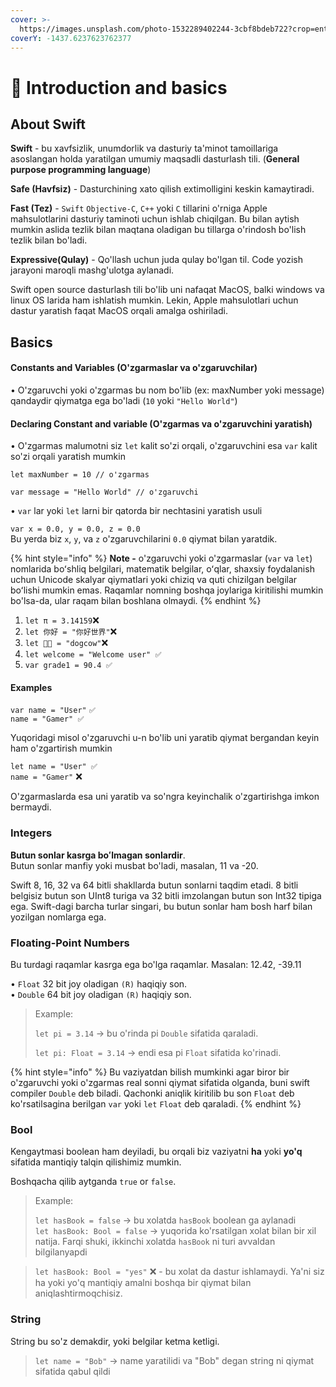 ```yaml
---
cover: >-
  https://images.unsplash.com/photo-1532289402244-3cbf8bdeb722?crop=entropy&cs=tinysrgb&fm=jpg&ixid=MnwxOTcwMjR8MHwxfHNlYXJjaHw0fHxzd2lmdHxlbnwwfHx8fDE2NzI4MDgzNDQ&ixlib=rb-4.0.3&q=80
coverY: -1437.6237623762377
---
```


# 🍏 Introduction and basics

## About Swift

**Swift** - bu xavfsizlik, unumdorlik va dasturiy ta'minot tamoillariga asoslangan holda yaratilgan umumiy maqsadli dasturlash tili. (**General purpose programming language**)

**Safe (Havfsiz)**  - Dasturchining xato qilish extimolligini keskin kamaytiradi.

**Fast (Tez)** - `Swift` `Objective-C`, `C++` yoki `C` tillarini o'rniga Apple mahsulotlarini dasturiy taminoti uchun ishlab chiqilgan. Bu bilan aytish mumkin aslida tezlik bilan maqtana oladigan bu tillarga o'rindosh bo'lish tezlik bilan bo'ladi.

**Expressive(Qulay)** - Qo'llash uchun juda qulay bo'lgan til. Code yozish jarayoni maroqli mashg'ulotga aylanadi.

Swift open source dasturlash tili bo'lib uni nafaqat MacOS, balki windows va linux OS larida ham ishlatish mumkin. Lekin, Apple mahsulotlari uchun dastur yaratish faqat MacOS orqali amalga oshiriladi.

## Basics

#### Constants and Variables (O'zgarmaslar va o'zgaruvchilar)

• O'zgaruvchi yoki o'zgarmas bu nom bo'lib (ex: maxNumber yoki message) qandaydir qiymatga ega bo'ladi (`10` yoki `"Hello World"`)

#### Declaring Constant and variable (O'zgarmas va o'zgaruvchini yaratish)

• O'zgarmas malumotni siz `let` kalit so'zi orqali, o'zgaruvchini esa `var` kalit so'zi orqali yaratish mumkin

`let maxNumber = 10 // o'zgarmas`

`var message = "Hello World" // o'zgaruvchi`

&#x20;• `var` lar yoki `let` larni bir qatorda bir nechtasini yaratish usuli

`var x = 0.0, y = 0.0, z = 0.0`  \
Bu yerda biz `x`, `y`, va `z` o'zgaruvchilarini `0.0` qiymat bilan yaratdik.

{% hint style="info" %}
**Note -** o'zgaruvchi yoki o'zgarmaslar (`var` va `let`) nomlarida boʻshliq belgilari, matematik belgilar, oʻqlar, shaxsiy foydalanish uchun Unicode skalyar qiymatlari yoki chiziq va quti chizilgan belgilar boʻlishi mumkin emas. Raqamlar nomning boshqa joylariga kiritilishi mumkin bo'lsa-da, ular raqam bilan boshlana olmaydi.
{% endhint %}

1. `let π = 3.14159`❌
2. `let 你好 = "你好世界"`❌
3. `let 🐶🐮 = "dogcow"`❌
4. `let welcome = "Welcome user" ✅`
5. `var grade1 = 90.4 ✅`

#### Examples

`var name = "User"` `✅`\
`name = "Gamer" ✅`

Yuqoridagi misol o'zgaruvchi u-n bo'lib uni yaratib qiymat bergandan keyin ham o'zgartirish mumkin

`let name = "User" ✅`\
`name = "Gamer"` ❌

O'zgarmaslarda esa uni yaratib va so'ngra keyinchalik o'zgartirishga imkon bermaydi.

### Integers

**Butun sonlar kasrga boʻlmagan sonlardir**.\
Butun sonlar manfiy yoki musbat bo'ladi, masalan, 11 va -20.

Swift 8, 16, 32 va 64 bitli shakllarda butun sonlarni taqdim etadi. 8 bitli belgisiz butun son UInt8 turiga va 32 bitli imzolangan butun son Int32 tipiga ega. Swift-dagi barcha turlar singari, bu butun sonlar ham bosh harf bilan yozilgan nomlarga ega.

### Floating-Point Numbers

Bu turdagi raqamlar kasrga ega bo'lga raqamlar. Masalan: 12.42, -39.11

• `Float` 32 bit joy oladigan `(R)` haqiqiy son.\
• `Double` 64 bit joy oladigan `(R)` haqiqiy son.

> Example:
>
> `let pi = 3.14` -> bu o'rinda pi `Double` sifatida qaraladi.
>
> `let pi: Float = 3.14` -> endi esa pi `Float` sifatida ko'rinadi.

{% hint style="info" %}
Bu vaziyatdan bilish mumkinki agar biror bir o'zgaruvchi yoki o'zgarmas real sonni qiymat sifatida olganda, buni swift compiler `Double` deb biladi. Qachonki aniqlik kiritilib bu son `Float` deb ko'rsatilsagina berilgan `var` yoki `let` `Float` deb qaraladi.
{% endhint %}

### Bool

Kengaytmasi boolean ham deyiladi, bu orqali biz vaziyatni **ha** yoki **yo'q** sifatida mantiqiy talqin qilishimiz mumkin.

Boshqacha qilib aytganda `true` or `false`.

> Example:
>
> `let hasBook = false` -> bu xolatda `hasBook` boolean ga aylanadi\
> `let hasBook: Bool = false` -> yuqorida ko'rsatilgan xolat bilan bir xil natija. Farqi shuki, ikkinchi xolatda `hasBook` ni turi avvaldan bilgilanyapdi

> `let hasBook: Bool = "yes"` ❌ - bu xolat da dastur ishlamaydi. Ya'ni siz ha yoki yo'q mantiqiy amalni boshqa bir qiymat bilan aniqlashtirmoqchisiz.&#x20;

### String

String bu so'z demakdir, yoki belgilar ketma ketligi.

> `let name = "Bob"` -> name yaratilidi va "Bob" degan string ni qiymat sifatida qabul qildi
